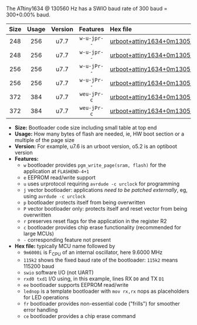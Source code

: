 The ATtiny1634 @ 130560 Hz has a SWIO baud rate of 300 baud = 300+0.00% baud.

|Size|Usage|Version|Features|Hex file|
|:-:|:-:|:-:|:-:|:--|
|248|256|u7.7|`w-u-jpr--`|[urboot+attiny1634+0m130560i++++0k3_swio_rxa7_txb0_lednop.hex](https://raw.githubusercontent.com/stefanrueger/urboot.hex/main/mcus/attiny1634/internal_oscillator/fint+0m130560_Hz/br++++0k3_bps/urboot+attiny1634+0m130560i++++0k3_swio_rxa7_txb0_lednop.hex)|
|248|256|u7.7|`w-u-jpr--`|[urboot+attiny1634+0m130560i++++0k3_swio_rxb1_txb2_lednop.hex](https://raw.githubusercontent.com/stefanrueger/urboot.hex/main/mcus/attiny1634/internal_oscillator/fint+0m130560_Hz/br++++0k3_bps/urboot+attiny1634+0m130560i++++0k3_swio_rxb1_txb2_lednop.hex)|
|256|256|u7.7|`w-u-jPr--`|[urboot+attiny1634+0m130560i++++0k3_swio_rxa7_txb0.hex](https://raw.githubusercontent.com/stefanrueger/urboot.hex/main/mcus/attiny1634/internal_oscillator/fint+0m130560_Hz/br++++0k3_bps/urboot+attiny1634+0m130560i++++0k3_swio_rxa7_txb0.hex)|
|256|256|u7.7|`w-u-jPr--`|[urboot+attiny1634+0m130560i++++0k3_swio_rxb1_txb2.hex](https://raw.githubusercontent.com/stefanrueger/urboot.hex/main/mcus/attiny1634/internal_oscillator/fint+0m130560_Hz/br++++0k3_bps/urboot+attiny1634+0m130560i++++0k3_swio_rxb1_txb2.hex)|
|372|384|u7.7|`weu-jPr-c`|[urboot+attiny1634+0m130560i++++0k3_swio_rxa7_txb0_ee_lednop_fr_ce.hex](https://raw.githubusercontent.com/stefanrueger/urboot.hex/main/mcus/attiny1634/internal_oscillator/fint+0m130560_Hz/br++++0k3_bps/urboot+attiny1634+0m130560i++++0k3_swio_rxa7_txb0_ee_lednop_fr_ce.hex)|
|372|384|u7.7|`weu-jPr-c`|[urboot+attiny1634+0m130560i++++0k3_swio_rxb1_txb2_ee_lednop_fr_ce.hex](https://raw.githubusercontent.com/stefanrueger/urboot.hex/main/mcus/attiny1634/internal_oscillator/fint+0m130560_Hz/br++++0k3_bps/urboot+attiny1634+0m130560i++++0k3_swio_rxb1_txb2_ee_lednop_fr_ce.hex)|

- **Size:** Bootloader code size including small table at top end
- **Usage:** How many bytes of flash are needed, ie, HW boot section or a multiple of the page size
- **Version:** For example, u7.6 is an urboot version, o5.2 is an optiboot version
- **Features:**
  + `w` bootloader provides `pgm_write_page(sram, flash)` for the application at `FLASHEND-4+1`
  + `e` EEPROM read/write support
  + `u` uses urprotocol requiring `avrdude -c urclock` for programming
  + `j` vector bootloader: applications *need to be patched externally*, eg, using `avrdude -c urclock`
  + `p` bootloader protects itself from being overwritten
  + `P` vector bootloader only: protects itself and reset vector from being overwritten
  + `r` preserves reset flags for the application in the register R2
  + `c` bootloader provides chip erase functionality (recommended for large MCUs)
  + `-` corresponding feature not present
- **Hex file:** typically MCU name followed by
  + `9m6000i` is F<sub>CPU</sub> of an internal oscillator, here 9.6000 MHz
  + `115k2` shows the fixed baud rate of the bootloader: `115k2` means 115200 baud
  + `swio` software I/O (not UART)
  + `rxd0 txd1` I/O using, in this example, lines RX `D0` and TX `D1`
  + `ee` bootloader supports EEPROM read/write
  + `lednop` is a template bootloader with `mov rx,rx` nops as placeholders for LED operations
  + `fr` bootloader provides non-essential code ("frills") for smoother error handling
  + `ce` bootloader provides a chip erase command
